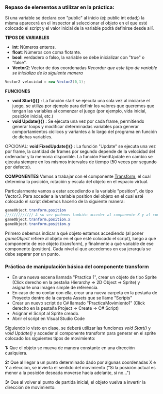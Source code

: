### Repaso de elementos a utilizar en la práctica:

Si una variable se declara con "public" al inicio (ej: public int edad;) la misma aparecerá en el inspector al seleccionar el objeto en el que esté colocado el script y el valor inicial de la variable podrá definirse desde allí.

**TIPOS DE VARIABLES**
- **int**: Números enteros.
- **float**: Números con coma flotante.
- **bool**: verdadero o falso, la variable se debe inicializar con "true" o "false".
- **Vector2**: Vector de dos coordenadas 
*Recordar que este tipo de variable se inicializa de la siguiente manera*
```C#
Vector2 velocidad = new Vector2(0,1);
```

**FUNCIONES**
- **void Start(){}** : La función start se ejecuta una sola vez al iniciarse el juego, se utiliza por ejemplo para definir los valores que queremos que tengan las variables al comenzar el juego (por ejemplo, vida inicial, posición inicial, etc.)
- **void Update(){}** : Se ejecuta una vez por cada frame, permitiendo generar loops y modificar determinadas variables para generar comportamientos cíclicos y variantes a lo largo del programa en función de dichas variables.

OPCIONAL: **void FixedUpdate(){}** : La función "Update" se ejecuta una vez por frame, la cantidad de frames por segundo depende de la velocidad del ordenador y la memoria disponible. La función FixedUpdate en cambio se ejecuta siempre en los mismos intervalos de tiempo (50 veces por segundo por defecto).

**COMPONENTES**
Vamos a trabajar con el componente [Transform](https://github.com/medialab-alc/programacion-unity2D/blob/master/componentes/Transform%20-%201.md), el cual determina la posición, rotación y escala del objeto en el espacio virtual.

Particularmente vamos a estar accediendo a la variable "position", de tipo Vector3.
Para acceder a la variable position del objeto en el cual esté colocado el script debemos hacerlo de la siguiente manera:
```C#
gameObject.tranform.position
///////////// A su vez podemos también acceder al componente X y al componente Y del vector position por separado
gameObject.tranform.position.x
gameObject.tranform.position.y
```
Primero debemos indicar a qué objeto estamos accediendo (al poner *gameObject* refiere al objeto en el que esté colocado el script), luego a qué componente de ese objeto (transform), y finalmente a qué variable de ese componente (position). Cada nivel al que accedemos en esa jerarquía se debe separar por un punto.

### Práctica de manipulación básica del componente transform

- En una nueva escena llamada "Practica 1", crear un objeto de tipo Sprite (Click derecho en la pestaña Hierarchy => 2D Object => Sprite) y asignarle una imagen simple de referencia.
- En caso de no contar con ella, crear una nueva carpeta en la pestaña de Proyecto dentro de la carpeta Assets que se llame "Scripts"
- Crear un nuevo script de C# llamado "PracticaMovimiento1" (Click derecho en la pestaña Project => Create => C# Script)
- Asignar el Script al Sprite creado.
- Abrir el script en Visual Studio Code


Siguiendo lo visto en clase, se deberá utilizar las funciones *void Start()* y *void Update()* y acceder al componente transform para generar en el sprite colocado los siguientes tipos de movimiento:

  **1:** Que el objeto se mueva de manera constante en una dirección cualquiera.
  
  **2:** Que al llegar a un punto determinado dado por algunas coordenadas X e Y a elección, se invierta el sentido del movimiento ("Si la posición actual es menor a la posición deseada moverse hacia adelante, si no...")
  
  **3:** Que al volver al punto de partida inicial, el objeto vuelva a invertir la dirección de movimiento.
  



